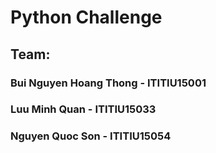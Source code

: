 # Python Challenge
## Team:
### Bui Nguyen Hoang Thong - ITITIU15001
### Luu Minh Quan - ITITIU15033
### Nguyen Quoc Son - ITITIU15054